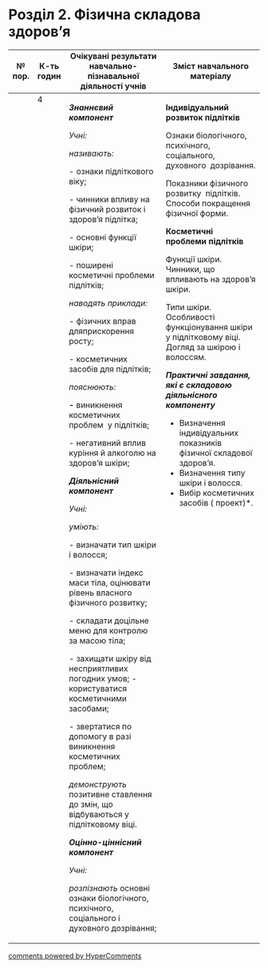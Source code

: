 <div id="hypercomments_widget" class="js-hypercomments-widget invisible"></div>

# Розділ 2. Фізична складова здоров’я

<table>
  <tr>
    <td width="10%" align="center"><b>№ пор.</b></td>
    <td width="10%" align="center"><b>К-ть годин</b></td>
    <td width="40%" align="center"><b>Очікувані результати навчально-пізнавальної діяльності учнів</b></td>
    <td width="40%" align="center"><b>Зміст навчального матеріалу</b></td>
  </tr>
<tbody>
  <tr>
<td width="10%" style="vertical-align:top !important;"></td>
<td width="10%" style="vertical-align:top !important;">4</td>
    <td width="40%" style="vertical-align:top !important;">
<p><strong><em>Знаннєвий компонент</em></strong></p>
<p><em>Учні:</em></p>
<p><em>називають:</em></p>
<p>- ознаки підліткового віку;</p>
<p>- чинники впливу на фізичний розвиток і здоров&rsquo;я підлітка;</p>
<p>- основні функції шкіри;</p>
<p>- поширені косметичні проблеми підлітків;</p>
<p><em>наводять приклади:</em></p>
<p>- фізичних вправ дляприскорення росту;</p>
<p>- косметичних засобів для підлітків;</p>
<p><em>пояснюють:</em></p>
<p><strong>- </strong>виникнення косметичних проблем&nbsp; у підлітків;</p>
<p>- негативний вплив куріння й алкоголю на здоров&rsquo;я шкіри;</p>
<p><strong><em>Діяльнісний компонент</em></strong></p>
<p><em>Учні:</em></p>
<p><em>уміють:</em></p>
<p>- визначати тип шкіри і волосся;</p>
<p>- визначати індекс маси тіла, оцінювати рівень власного фізичного розвитку;</p>
<p>- складати доцільне меню для контролю за масою тіла;</p>
<p><em>- </em>захищати шкіру від несприятливих погодних умов; - користуватися косметичними засобами;</p>
<p>- звертатися по допомогу в разі виникнення косметичних проблем;</p>
<p><em>демонструють </em>позитивне ставлення до змін, що відбуваються у підлітковому віці.</p>
<p><strong><em>Оцінно-ціннісний компонент</em></strong></p>
<p><em>Учні:</em></p>
<p><em>розпізнають</em> основні ознаки біологічного, психічного, соціального і духовного дозрівання;</p>
</td>
    <td width="40%" style="vertical-align:top !important;">
<p><strong>Індивідуальний розвиток підлітків</strong></p>
<p>Ознаки біологічного, психічного, соціального, духовного&nbsp; дозрівання.</p>
<p>Показники фізичного розвитку&nbsp; підлітків. Способи покращення фізичної форми.</p>
<p><strong>Косметичні проблеми підлітків</strong></p>
<p>Функції шкіри. Чинники, що впливають на здоров&rsquo;я шкіри.</p>
<p>Типи шкіри. Особливості функціонування шкіри у підлітковому віці. Догляд за шкірою і волоссям.</p>
<p><strong><em>Практичні завдання, які є складовою діяльнісного компоненту</em></strong></p>
<ul>
<li>Визначення індивідуальних показників фізичної складової здоров&rsquo;я.</li>
<li>Визначення типу шкіри і волосся.</li>
<li>Вибір косметичних засобів ( проект)*.</li>
</ul>
 </td>
  </tr>
</tbody>
</table>

<div class="js-hypercomments-container">
<a href="http://hypercomments.com" class="hc-link" title="comments widget">comments powered by HyperComments</a>
</div>